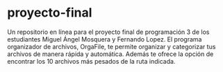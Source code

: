 # proyecto-final
Un repositorio en línea para el proyecto final de programación 3 de los estudiantes Miguel Ángel Mosquera y Fernando Lopez.
El programa organizador de archivos, OrgaFile, te permite organizar y categorizar tus archivos de manera rápida y automática.
Además te ofrece la opción de encontrar los 10 archivos más pesados de la ruta indicada.
